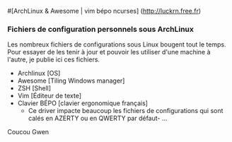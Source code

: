 #[ArchLinux & Awesome | vim bépo ncurses] (http://luckrn.free.fr)
### Fichiers de configuration personnels sous ArchLinux

Les nombreux fichiers de configurations sous Linux bougent tout le temps. Pour essayer de les tenir à jour et pouvoir les utiliser d'une machine à l'autre, je publie ici ces fichiers.

- Archlinux [OS]
- Awesome [Tiling Windows manager]
- ZSH [Shell]
- Vim [Éditeur de texte]
- Clavier BÉPO [clavier ergonomique français]
    - Ce driver impacte beaucoup les fichiers de configurations qui sont calés en AZERTY ou en QWERTY par défaut- ...


Coucou Gwen
